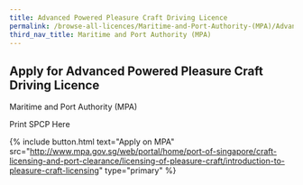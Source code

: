 ```yaml
---
title: Advanced Powered Pleasure Craft Driving Licence
permalink: /browse-all-licences/Maritime-and-Port-Authority-(MPA)/Advanced-Powered-Pleasure-Craft-Driving-Licence
third_nav_title: Maritime and Port Authority (MPA)
---
```


## Apply for Advanced Powered Pleasure Craft Driving Licence

Maritime and Port Authority (MPA)

Print SPCP Here

{% include button.html text="Apply on MPA" src="http://www.mpa.gov.sg/web/portal/home/port-of-singapore/craft-licensing-and-port-clearance/licensing-of-pleasure-craft/introduction-to-pleasure-craft-licensing" type="primary" %}
